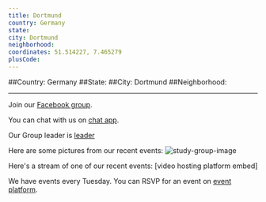 ```yaml
---
title: Dortmund
country: Germany
state: 
city: Dortmund
neighborhood: 
coordinates: 51.514227, 7.465279
plusCode:
---
```


##Country: Germany
##State: 
##City: Dortmund
##Neighborhood: 
*****
Join our [Facebook group](https://www.facebook.com/groups/freecodecamp.dortmund).

You can chat with us on [chat app]().

Our Group leader is [leader]()

Here are some pictures from our recent events:
![study-group-image]()

Here's a stream of one of our recent events:
[video hosting platform embed]

We have events every Tuesday. You can RSVP for an event on [event platform]().
